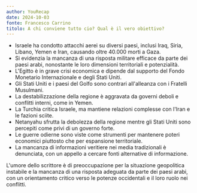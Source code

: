 ```yaml
---
author: YouRecap
date: 2024-10-03
fonte: Francesco Carrino
titolo: A chi conviene tutto cio? Qual è il vero obiettivo?
---
```


- Israele ha condotto attacchi aerei su diversi paesi, inclusi Iraq, Siria, Libano, Yemen e Iran, causando oltre 40.000 morti a Gaza.
- Si evidenzia la mancanza di una risposta militare efficace da parte dei paesi arabi, nonostante le loro dimensioni territoriali e potenzialità.
- L'Egitto è in grave crisi economica e dipende dal supporto del Fondo Monetario Internazionale e degli Stati Uniti.
- Gli Stati Uniti e i paesi del Golfo sono contrari all'alleanza con i Fratelli Musulmani.
- La destabilizzazione della regione è aggravata da governi deboli e conflitti interni, come in Yemen.
- La Turchia critica Israele, ma mantiene relazioni complesse con l'Iran e le fazioni sciite.
- Netanyahu sfrutta la debolezza della regione mentre gli Stati Uniti sono percepiti come privi di un governo forte.
- Le guerre odierne sono viste come strumenti per mantenere poteri economici piuttosto che per espansione territoriale.
- La mancanza di informazioni veritiere nei media tradizionali è denunciata, con un appello a cercare fonti alternative di informazione.

L'umore dello scrittore è di preoccupazione per la situazione geopolitica instabile e la mancanza di una risposta adeguata da parte dei paesi arabi, con un orientamento critico verso le potenze occidentali e il loro ruolo nei conflitti.
